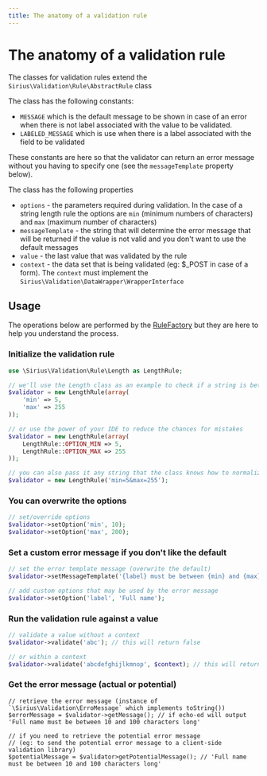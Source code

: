 ```yaml
---
title: The anatomy of a validation rule
---
```


# The anatomy of a validation rule

The classes for validation rules extend the `Sirius\Validation\Rule\AbstractRule` class

The class has the following constants:

- `MESSAGE` which is the default message to be shown in case of an error when there is not label associated with the value to be validated.
- `LABELED_MESSAGE` which is use when there is a label associated with the field to be validated

These constants are here so that the validator can return an error message without you having to specify one (see the `messageTemplate` property below).

The class has the following properties

- `options` - the parameters required during validation. In the case of a string length rule the options are `min` (minimum numbers of characters)  and `max` (maximum number of characters)
- `messageTemplate` - the string that will determine the error message that will be returned if the value is not valid and you don't want to use the default messages
- `value` - the last value that was validated by the rule
- `context` - the data set that is being validated (eg: $_POST in case of a form). The `context` must implement the `Sirius\Validation\DataWrapper\WrapperInterface`


## Usage

The operations below are performed by the [RuleFactory](rule_factory.md) but they are here to help you understand the process.

### Initialize the validation rule

```php
use \Sirius\Validation\Rule\Length as LengthRule;

// we'll use the Length class as an example to check if a string is between 5 and 255 characters long
$validator = new LengthRule(array(
    'min' => 5,
    'max' => 255
));

// or use the power of your IDE to reduce the chances for mistakes
$validator = new LengthRule(array(
    LengthRule::OPTION_MIN => 5,
    LengthRule::OPTION_MAX => 255
));

// you can also pass it any string that the class knows how to normalize (see the normalizeOptions() method)
$validator = new LengthRule('min=5&max=255');

```

### You can overwrite the options

```php
// set/override options
$validator->setOption('min', 10);
$validator->setOption('max', 200);
```

### Set a custom error message if you don't like the default

```php
// set the error template message (overwrite the default)
$validator->setMessageTemplate('{label} must be between {min} and {max} characters long');

// add custom options that may be used by the error message
$validator->setOption('label', 'Full name');
```

### Run the validation rule against a value

```php
// validate a value without a context
$validator->validate('abc'); // this will return false

// or within a context
$validator->validate('abcdefghijlkmnop', $context); // this will return true
```

### Get the error message (actual or potential)

```
// retrieve the error message (instance of `\Sirius\Validation\ErroMessage` which implements toString())
$errorMessage = $validator->getMessage(); // if echo-ed will output 'Full name must be between 10 and 100 characters long'

// if you need to retrieve the potential error message 
// (eg: to send the potential error message to a client-side validation library)
$potentialMessage = $validator>getPotentialMessage(); // 'Full name must be between 10 and 100 characters long'
```

